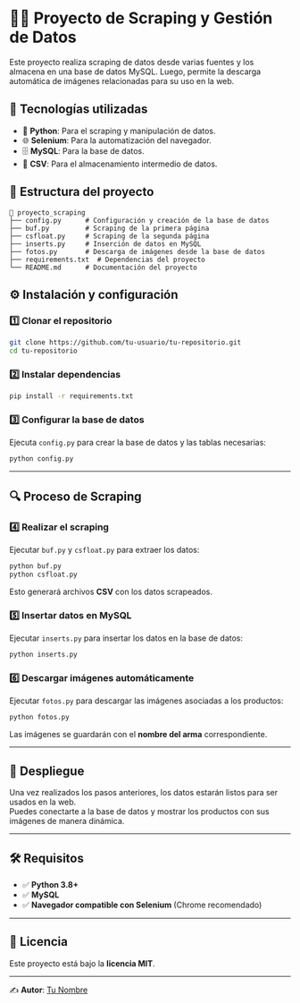 # 🕵️‍♂️ Proyecto de Scraping y Gestión de Datos

Este proyecto realiza scraping de datos desde varias fuentes y los almacena en una base de datos MySQL. Luego, permite la descarga automática de imágenes relacionadas para su uso en la web.

## 📌 Tecnologías utilizadas

- 🐍 **Python**: Para el scraping y manipulación de datos.
- 🌐 **Selenium**: Para la automatización del navegador.
- 🗄️ **MySQL**: Para la base de datos.
- 📂 **CSV**: Para el almacenamiento intermedio de datos.

## 📂 Estructura del proyecto

```
📁 proyecto_scraping
├── config.py      # Configuración y creación de la base de datos
├── buf.py         # Scraping de la primera página
├── csfloat.py     # Scraping de la segunda página
├── inserts.py     # Inserción de datos en MySQL
├── fotos.py       # Descarga de imágenes desde la base de datos
├── requirements.txt  # Dependencias del proyecto
└── README.md      # Documentación del proyecto
```

## ⚙️ Instalación y configuración

### 1️⃣ Clonar el repositorio
```bash
git clone https://github.com/tu-usuario/tu-repositorio.git
cd tu-repositorio
```

### 2️⃣ Instalar dependencias
```bash
pip install -r requirements.txt
```

### 3️⃣ Configurar la base de datos  
Ejecuta `config.py` para crear la base de datos y las tablas necesarias:
```bash
python config.py
```

---

## 🔍 Proceso de Scraping

### 4️⃣ Realizar el scraping  
Ejecutar `buf.py` y `csfloat.py` para extraer los datos:
```bash
python buf.py
python csfloat.py
```
Esto generará archivos **CSV** con los datos scrapeados.

### 5️⃣ Insertar datos en MySQL  
Ejecutar `inserts.py` para insertar los datos en la base de datos:
```bash
python inserts.py
```

### 6️⃣ Descargar imágenes automáticamente  
Ejecutar `fotos.py` para descargar las imágenes asociadas a los productos:
```bash
python fotos.py
```
Las imágenes se guardarán con el **nombre del arma** correspondiente.

---

## 🚀 Despliegue  
Una vez realizados los pasos anteriores, los datos estarán listos para ser usados en la web.  
Puedes conectarte a la base de datos y mostrar los productos con sus imágenes de manera dinámica.

---

## 🛠 Requisitos

- ✅ **Python 3.8+**
- ✅ **MySQL**
- ✅ **Navegador compatible con Selenium** (Chrome recomendado)

---

## 📜 Licencia  
Este proyecto está bajo la **licencia MIT**.

---
✍️ **Autor**: [Tu Nombre](https://github.com/MCmiguel2004)  
